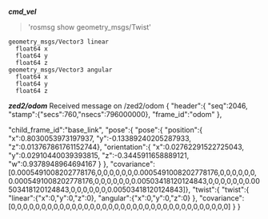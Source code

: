    
   ***cmd_vel***
  > 'rosmsg show geometry_msgs/Twist'
   

    geometry_msgs/Vector3 linear
      float64 x
      float64 y
      float64 z
    geometry_msgs/Vector3 angular
      float64 x
      float64 y
      float64 z
***zed2/odom***
Received message on /zed2/odom {
"header":{
"seq":2046,
"stamp":{"secs":760,"nsecs":796000000},
"frame_id":"odom"
},

"child_frame_id":"base_link",
"pose":{
"pose":{
"position":{
"x":0.8030053973197937,
"y":-0.13389240205287933,
"z":0.013767861761152744},
"orientation":{
"x":0.02762291522725043,
"y":0.02910440039393815,
"z":-0.3445911658889121,
"w":0.9378948964694167
}
},
"covariance":
[0.0005491008202778176,0,0,0,0,0,0,0.0005491008202778176,0,0,0,0,0,0,0.0005491008202778176,0,0,0,0,0,0,0.00503418120124843,0,0,0,0,0,0,0.00503418120124843,0,0,0,0,0,0,0.00503418120124843]},
"twist":{
"twist":{
"linear":{"x":0,"y":0,"z":0},
"angular":{"x":0,"y":0,"z":0}
},
"covariance":[0,0,0,0,0,0,0,0,0,0,0,0,0,0,0,0,0,0,0,0,0,0,0,0,0,0,0,0,0,0,0,0,0,0,0,0]
}
}
      
   

